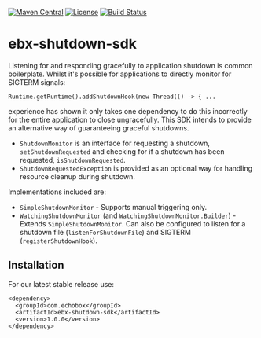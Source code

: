 [![Maven Central](https://img.shields.io/maven-central/v/com.echobox/ebx-shutdown-sdk.svg?label=Maven%20Central)](https://search.maven.org/search?q=g:%22com.echobox%22%20AND%20a:%22ebx-shutdown-sdk%22) [![License](https://img.shields.io/badge/License-Apache%202.0-blue.svg)](https://raw.githubusercontent.com/ebx/ebx-shutdown-sdk/master/LICENSE) [![Build Status](https://travis-ci.org/ebx/ebx-shutdown-sdk.svg?branch=dev)](https://travis-ci.org/ebx/ebx-shutdown-sdk)
# ebx-shutdown-sdk

Listening for and responding gracefully to application shutdown is common boilerplate. Whilst it's
possible for applications to directly monitor for SIGTERM signals:

```
Runtime.getRuntime().addShutdownHook(new Thread(() -> { ...
```

experience has shown it only takes one dependency to do this incorrectly for the entire
application to close ungracefully. This SDK intends to provide an alternative way of
guaranteeing graceful shutdowns.

* `ShutdownMonitor` is an interface for requesting a shutdown, `setShutdownRequested` and
 checking for if a shutdown has been requested, `isShutdownRequested`.
* `ShutdownRequestedException` is provided as an optional way for handling resource cleanup during
 shutdown.
 
Implementations included are:

* `SimpleShutdownMonitor` - Supports manual triggering only.
* `WatchingShutdownMonitor` (and `WatchingShutdownMonitor.Builder`) - Extends
 `SimpleShutdownMonitor`. Can also be configured to listen for a shutdown file
  (`listenForShutdownFile`) and SIGTERM (`registerShutdownHook`).

## Installation

For our latest stable release use:

```
<dependency>
  <groupId>com.echobox</groupId>
  <artifactId>ebx-shutdown-sdk</artifactId>
  <version>1.0.0</version>
</dependency>
```